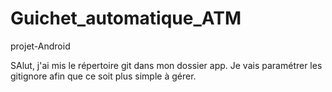 # Guichet_automatique_ATM
projet-Android


SAlut, j'ai mis le répertoire git dans mon dossier app. 
Je vais paramétrer les gitignore afin que ce soit plus simple à gérer. 
